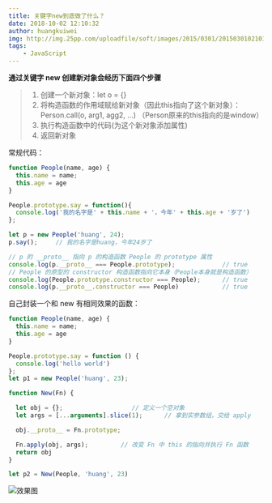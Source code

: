 ```yaml
---
title: 关键字new到底做了什么？
date: 2018-10-02 12:10:32
author: huangkuiwei
img: http://img.25pp.com/uploadfile/soft/images/2015/0301/20150301021016689.jpg
tags: 
    - JavaScript
---
```

**通过关键字 new 创建新对象会经历下面四个步骤**
>1. 创建一个新对象：let o = {}
>2. 将构造函数的作用域赋给新对象（因此this指向了这个新对象）：Person.call(o, arg1, agg2, ...) （Person原来的this指向的是window）
>3. 执行构造函数中的代码(为这个新对象添加属性)
>4. 返回新对象

常规代码：
```javascript
function People(name, age) {
  this.name = name;
  this.age = age
}

People.prototype.say = function(){
  console.log('我的名字是' + this.name + '，今年' + this.age + '岁了')
};

let p = new People('huang', 24);
p.say();     // 我的名字是huang，今年24岁了

// p 的 __proto__ 指向 p 的构造函数 People 的 prototype 属性
console.log(p.__proto__ === People.prototype);             // true
// People 的原型的 constructor 构造函数指向它本身（People本身就是构造函数）
console.log(People.prototype.constructor === People);      // true
console.log(p.__proto__.constructor === People)            // true
```
自己封装一个和 new 有相同效果的函数：
```javascript
function People(name, age) {
  this.name = name;
  this.age = age
}

People.prototype.say = function () {
  console.log('hello world')
};
let p1 = new People('huang', 23);

function New(Fn) {

  let obj = {};                   // 定义一个空对象
  let args = [...arguments].slice(1);      // 拿到实参数组，交给 apply

  obj.__proto__ = Fn.prototype;

  Fn.apply(obj, args);         // 改变 Fn 中 this 的指向并执行 Fn 函数
  return obj
}

let p2 = New(People, 'huang', 23)

```
![效果图](/medias/postimages/07.png "效果图")